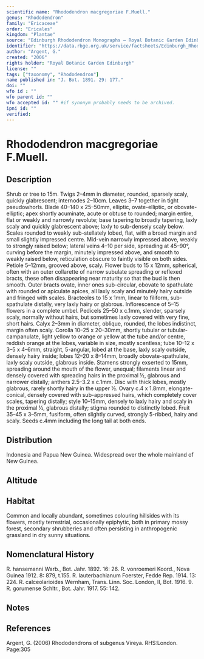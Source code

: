 ```yaml
---
scientific name: "Rhododendron macgregoriae F.Muell."
genus: "Rhododendron"
family: "Ericaceae"
order: "Ericales"
kingdom: "Plantae"
source: "Edinburgh Rhododendron Monographs – Royal Botanic Garden Edinburgh"
identifier: "https://data.rbge.org.uk/service/factsheets/Edinburgh_Rhododendron_Monographs.xhtml"
author: "Argent, G."
created: "2006"
rights holder: "Royal Botanic Garden Edinburgh"
license: ""
tags: ["taxonomy", "Rhododendron"]
name published in: "J. Bot. 1891. 29: 177."
doi: ""
wfo id : ""
wfo parent id: ""
wfo accepted id: "" #if synonym probably needs to be archived.                      
ipni id: ""
verified:
---
```


                       

# Rhododendron macgregoriae F.Muell.

## Description
Shrub or tree to 15m. Twigs 2–4mm in diameter, rounded, sparsely scaly, quickly glabrescent; internodes 2–10cm. Leaves 3–7 together in tight pseudowhorls. Blade 40–140 x 25–50mm, elliptic, ovate-elliptic, or obovate-elliptic; apex shortly acuminate, acute or obtuse to rounded; margin entire, flat or weakly and narrowly revolute; base tapering to broadly tapering, laxly scaly and quickly glabrescent above; laxly to sub-densely scaly below. Scales rounded to weakly sub-stellately lobed, flat, with a broad margin and small slightly impressed centre. Mid-vein narrowly impressed above, weakly to strongly raised below; lateral veins 4–10 per side, spreading at 45–90°, curving before the margin, minutely impressed above, and smooth to weakly raised below, reticulation obscure to faintly visible on both sides. Petiole 5–12mm, grooved above, scaly. Flower buds to 15 x 12mm, spherical, often with an outer collarette of narrow subulate spreading or reflexed bracts, these often disappearing near maturity so that the bud is then smooth. Outer bracts ovate, inner ones sub-circular, obovate to spathulate with rounded or apiculate apices, all laxly scaly and minutely hairy outside and fringed with scales. Bracteoles to 15 x 1mm, linear to filiform, sub-spathulate distally, very laxly hairy or glabrous. Inflorescence of 5–15 flowers in a complete umbel. Pedicels 25–50 x c.1mm, slender, sparsely scaly, normally without hairs, but sometimes laxly covered with very fine, short hairs. Calyx 2–3mm in diameter, oblique, rounded, the lobes indistinct, margin often scaly. Corolla 10–25 x 20–30mm, shortly tubular or tubular-campanulate, light yellow to orange or yellow at the tube and/or centre, reddish orange at the lobes, variable in size, mostly scentless; tube 10–12 x 3–5 x 4–6mm, straight, 5-angular, lobed at the base, laxly scaly outside, densely hairy inside; lobes 12–20 x 8–14mm, broadly obovate-spathulate, laxly scaly outside, glabrous inside. Stamens strongly exserted to 15mm, spreading around the mouth of the flower, unequal; filaments linear and densely covered with spreading hairs in the proximal ½, glabrous and narrower distally; anthers 2.5–3.2 x c.1mm. Disc with thick lobes, mostly glabrous, rarely shortly hairy in the upper ½. Ovary c.4 x 1.8mm, elongate-conical, densely covered with sub-appressed hairs, which completely cover scales, tapering distally; style 10–15mm, densely to laxly hairy and scaly in the proximal ½, glabrous distally; stigma rounded to distinctly lobed. Fruit 35–45 x 3–5mm, fusiform, often slightly curved, strongly 5-ribbed, hairy and scaly. Seeds c.4mm including the long tail at both ends.

## Distribution
Indonesia and Papua New Guinea. Widespread over the whole mainland of New Guinea.

## Altitude


## Habitat
Common and locally abundant, sometimes colouring hillsides with its flowers, mostly terrestrial, occasionally epiphytic, both in primary mossy forest, secondary shrubberies and often persisting in anthropogenic grassland in dry sunny situations.

## Nomenclatural History
R. hansemanni Warb., Bot. Jahr. 1892. 16: 26. R. vonroemeri Koord., Nova Guinea 1912. 8: 879, t.155. R. lauterbachianum Foerster, Fedde Rep. 1914. 13: 224. R. calceolarioides Wernham, Trans. Linn. Soc. London, II, Bot. 1916. 9. R. gorumense Schltr., Bot. Jahr. 1917. 55: 142.
                       
## Notes


## References

Argent, G. (2006) Rhododendrons of subgenus Vireya. RHS:London. Page:305
